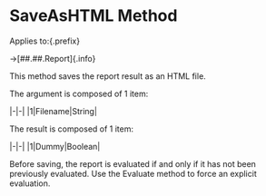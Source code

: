 # SaveAsHTML Method

Applies to:{.prefix}

→[##.##.Report]{.info}

This method saves the report result as an HTML file.

The argument is composed of 1 item:

|-|-|
|1|Filename|String|

The result is composed of 1 item:

|-|-|
|1|Dummy|Boolean|

Before saving, the report is evaluated if and only if it has not been previously evaluated. Use the
Evaluate method to force an explicit evaluation.

